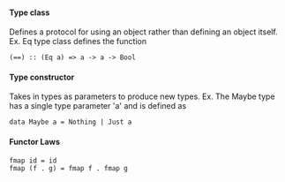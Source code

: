 #### Type class
Defines a protocol for using an object rather than defining an object itself.  
Ex. Eq type class defines the function

    (==) :: (Eq a) => a -> a -> Bool

#### Type constructor
Takes in types as parameters to produce new types.
Ex. The Maybe type has a single type parameter 'a' and is defined as

    data Maybe a = Nothing | Just a

#### Functor Laws

    fmap id = id
    fmap (f . g) = fmap f . fmap g
